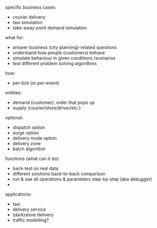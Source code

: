 specific business cases:
- courier delivery
- taxi simulation
- take-away point demand simulation

what for:
- answer business (city planning)-related questions
- understand how people (customers) behave
- simulate behaviour in given conditions /scenarios
- test different problem solving algorithms

how:
- per-tick (or per-event)


entities:
- demand (customer): order that pops up
- supply (courier/store/driver/etc.)

optional:
- dispatch option
- surge option
- delivery mode option
- delivery zone
- batch algorithm


functions (what can it do):
- back-test on real data
- different solutions back-to-back comparison
- run & see all operations & parameters step-by-step (aka debugger)
- 


applications:
- taxi
- delivery service
- (dark)store delivery
- traffic modelling?

